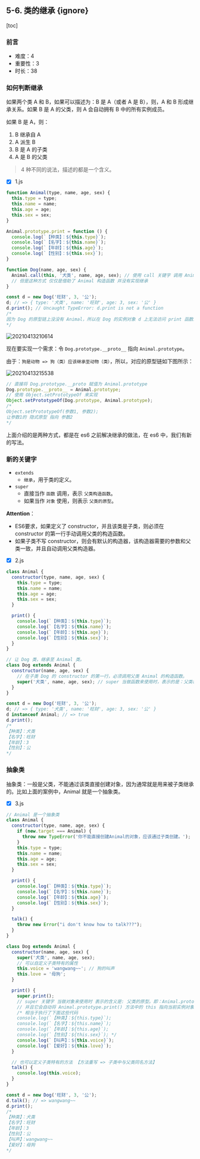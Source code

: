 ## 5-6. 类的继承 {ignore}

[toc]

### 前言

- 难度：4
- 重要性：3
- 时长：38

### 如何判断继承

如果两个类 A 和 B，如果可以描述为：B 是 A（或者 A 是 B），则，A 和 B 形成继承关系。如果 B 是 A 的父类，则 A 会自动拥有 B 中的所有实例成员。

如果 B 是 A，则：
1. B 继承自 A
2. A 派生 B
3. B 是 A 的子类
4. A 是 B 的父类

> 4 种不同的说法，描述的都是一个含义。

- [x] 1.js

```js
function Animal(type, name, age, sex) {
  this.type = type;
  this.name = name;
  this.age = age;
  this.sex = sex;
}

Animal.prototype.print = function () {
  console.log(`【种类】：${this.type}`);
  console.log(`【名字】：${this.name}`);
  console.log(`【年龄】：${this.age}`);
  console.log(`【性别】：${this.sex}`);
}

function Dog(name, age, sex) {
  Animal.call(this, '犬类', name, age, sex); // 使用 call 关键字 调用 Animal 的构造函数来为自己办事
  // 但是这种方式 仅仅是借助了 Animal 构造函数 并没有实现继承
}

const d = new Dog('旺财', 3, '公');
d; // => { type: '犬类', name: '旺财', age: 3, sex: '公' }
d.print(); // Uncaught TypeError: d.print is not a function
/*
因为 Dog 的原型链上没没有 Animal，所以在 Dog 的实例对象 d 上无法访问 print 函数。
*/
```

![20210413210614](https://cdn.jsdelivr.net/gh/123taojiale/dahuyou_picture@main/blogs/20210413210614.png)

现在要实现一个需求：令 `Dog.prototype.__proto__` 指向 `Animal.prototype`。

由于：`狗是动物 => 狗（类）应该继承至动物（类）`，所以，对应的原型链如下图所示：

![20210413215538](https://cdn.jsdelivr.net/gh/123taojiale/dahuyou_picture@main/blogs/20210413215538.png)

```js
// 直接将 Dog.prototype.__proto 赋值为 Animal.prototype
Dog.prototype.__proto__ = Animal.prototype;
// 使用 Object.setPrototypeOf 来实现
Object.setPrototypeOf(Dog.prototype, Animal.prototype);
/*
Object.setPrototypeOf(参数1, 参数2);
让参数1的 隐式原型 指向 参数2
*/
```

上面介绍的是两种方式，都是在 es6 之前解决继承的做法，在 es6 中，我们有新的写法。

### 新的关键字

- `extends`
  - `继承`，用于类的定义。
- `super`
  - 直接当作 `函数` 调用，表示 `父类构造函数`。
  - 如果当作 `对象` 使用，则表示 `父类的原型`。


**Attention**：
- ES6要求，如果定义了 constructor，并且该类是子类，则必须在 constructor 的第一行手动调用父类的构造函数。
- 如果子类不写 constructor，则会有默认的构造器，该构造器需要的参数和父类一致，并且自动调用父类构造器。

- [x] 2.js

```js
class Animal {
  constructor(type, name, age, sex) {
    this.type = type;
    this.name = name;
    this.age = age;
    this.sex = sex;
  }

  print() {
    console.log(`【种类】：${this.type}`);
    console.log(`【名字】：${this.name}`);
    console.log(`【年龄】：${this.age}`);
    console.log(`【性别】：${this.sex}`);
  }
}

// 让 Dog 类，继承至 Animal 类。
class Dog extends Animal {
  constructor(name, age, sex) {
    // 在子类 Dog 的 constructor 的第一行，必须调用父类 Animal 的构造函数。
    super('犬类', name, age, sex); // super 当做函数来使用时，表示的是：父类构造函数（也就是 constructor）。
  }
}

const d = new Dog('旺财', 3, '公');
d; // => { type: '犬类', name: '旺财', age: 3, sex: '公' }
d instanceof Animal; // => true
d.print();
/*
【种类】：犬类
【名字】：旺财
【年龄】：3
【性别】：公
*/
```

### 抽象类

抽象类：一般是父类，不能通过该类直接创建对象，因为通常就是用来被子类继承的。比如上面的案例中，Animal 就是一个抽象类。

- [x] 3.js

```js
// Animal 是一个抽象类
class Animal {
  constructor(type, name, age, sex) {
    if (new.target === Animal) {
      throw new TypeError('你不能直接创建Animal的对象，应该通过子类创建。');
    }
    this.type = type;
    this.name = name;
    this.age = age;
    this.sex = sex;
  }

  print() {
    console.log(`【种类】：${this.type}`);
    console.log(`【名字】：${this.name}`);
    console.log(`【年龄】：${this.age}`);
    console.log(`【性别】：${this.sex}`);
  }

  talk() {
    throw new Error("i don't know how to talk???");
  }
}

class Dog extends Animal {
  constructor(name, age, sex) {
    super('犬类', name, age, sex);
    // 可以自定义子类特有的属性
    this.voice = 'wangwang~~'; // 狗的叫声
    this.love = '母狗';
  }

  print() {
    super.print();
    // super 关键字 当做对象来使用时 表示的含义是: 父类的原型。即：Animal.prototype
    // 并且它会自动将 Animal.prototype.print() 方法中的 this 指向当前实例对象
    /* 相当于执行了下面这些代码
    console.log(`【种类】：${this.type}`);
    console.log(`【名字】：${this.name}`);
    console.log(`【年龄】：${this.age}`);
    console.log(`【性别】：${this.sex}`); */
    console.log(`【叫声】：${this.voice}`);
    console.log(`【爱好】：${this.love}`);
  }

  // 也可以定义子类特有的方法 【方法重写 => 子类中与父类同名方法】
  talk() {
    console.log(this.voice);
  }
}

const d = new Dog('旺财', 3, '公');
d.talk(); // => wangwang~~
d.print();
/*
【种类】：犬类
【名字】：旺财
【年龄】：3
【性别】：公
【叫声】：wangwang~~
【爱好】：母狗
*/
```
